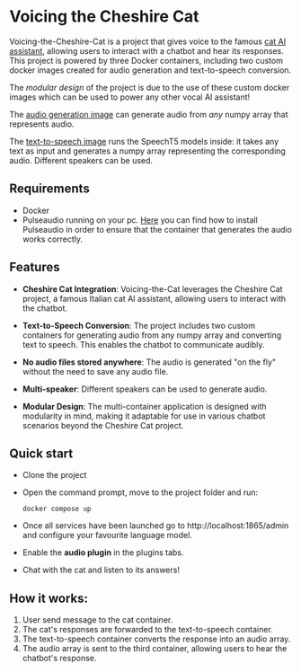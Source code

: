 # Voicing the Cheshire Cat

Voicing-the-Cheshire-Cat is a project that gives voice to the famous [cat AI assistant](https://github.com/cheshire-cat-ai/core), allowing users to interact with a chatbot and hear its responses. This project is powered by three Docker containers, including two custom docker images created for audio generation and text-to-speech conversion.

The *modular design* of the project is due to the use of these custom docker images which can be used to power any other vocal AI assistant!

The [audio generation image](https://hub.docker.com/r/alessio21/play-numpy-array) can generate audio from *any* numpy array that represents audio.

The [text-to-speech image](https://hub.docker.com/r/alessio21/text-to-speech) runs the SpeechT5 models inside: it takes any text as input and generates a numpy array representing the corresponding audio. Different speakers can be used.

## Requirements

* Docker
* Pulseaudio running on your pc. [Here](https://hub.docker.com/r/alessio21/play-numpy-array) you can find how to install Pulseaudio in order to ensure that the container that generates the audio works correctly.

## Features

* **Cheshire Cat Integration**: Voicing-the-Cat leverages the Cheshire Cat project, a famous Italian cat AI assistant, allowing users to interact with the chatbot.

* **Text-to-Speech Conversion**: The project includes two custom containers for generating audio from any numpy array and converting text to speech. This enables the chatbot to communicate audibly.

* **No audio files stored anywhere**: The audio is generated "on the fly" without the need to save any audio file.

* **Multi-speaker**: Different speakers can be used to generate audio.

* **Modular Design**: The multi-container application is designed with modularity in mind, making it adaptable for use in various chatbot scenarios beyond the Cheshire Cat project.

## Quick start

* Clone the project

* Open the command prompt, move to the project folder and run:

      docker compose up

* Once all services have been launched go to http://localhost:1865/admin and configure your favourite language model.
* Enable the **audio plugin** in the plugins tabs.
* Chat with the cat and listen to its answers!

## How it works:

1. User send message to the cat container.
2. The cat's responses are forwarded to the text-to-speech container.
3. The text-to-speech container converts the response into an audio array.
4. The audio array is sent to the third container, allowing users to hear the chatbot's response.
